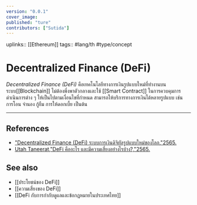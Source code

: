 ```yaml
---
version: "0.0.1"
cover_image:
published: "ture"
contributors: ["Sutida"]
---
```

uplinks:: [[Ethereum]]
tags:: #lang/th #type/concept

# Decentralized Finance (DeFi)
*Decentralized Finance (DeFi)* คือเทคโนโลยีทางการเงินรูปแบบใหม่ที่ทำงานบนระบบ[[Blockchain]] ไม่ต้องพึ่งพาตัวกลางและใช้ [[Smart Contract]] ในการควบคุมการดำเนินการต่าง ๆ ให้เป็นไปตามเงื่อนไขที่กำหนด สามารถให้บริการทางการเงินได้หลายรูปแบบ เช่น การโอน จำนอง กู้ยืม การให้ดอกเบี้ย เป็นต้น 

---
## References
- ["Decentralized Finance (DeFi) ระบบการเงินดิจิทัลรูปแบบใหม่ของโลก,"2565.](https://zipmex.com/th/learn/decentralized-finance-defi-explained/)
- [Utah Taneerat,"DeFi คืออะไร และมีความเสี่ยงอย่างไรบ้าง?,"2565.](https://www.bitkub.com/blog/whatisdefi-f6dc6916c9a8)
## See also
- [[ประโยชน์ของ DeFi]]
- [[ความเสี่ยงของ DeFi]]
- [[DeFi กับการกำกับดูแลและข้อกฎหมายในประเทศไทย]]
